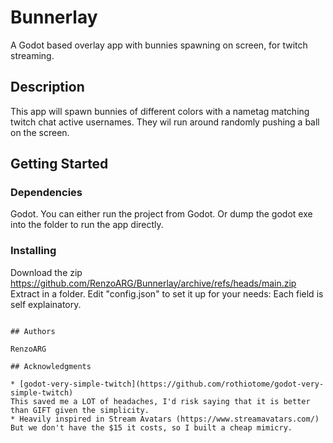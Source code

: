 # Bunnerlay

A Godot based overlay app with bunnies spawning on screen, for twitch streaming.

## Description

This app will spawn bunnies of different colors with a nametag matching twitch chat active usernames. They wil run around randomly pushing a ball on the screen.

## Getting Started

### Dependencies

Godot. You can either run the project from Godot. Or dump the godot exe into the folder to run the app directly.

### Installing

Download the zip https://github.com/RenzoARG/Bunnerlay/archive/refs/heads/main.zip
Extract in a folder.
Edit "config.json" to set it up for your needs:
Each field is self explainatory.

```

## Authors

RenzoARG

## Acknowledgments

* [godot-very-simple-twitch](https://github.com/rothiotome/godot-very-simple-twitch)
This saved me a LOT of headaches, I'd risk saying that it is better than GIFT given the simplicity.
* Heavily inspired in Stream Avatars (https://www.streamavatars.com/)
But we don't have the $15 it costs, so I built a cheap mimicry.
